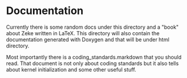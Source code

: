 Documentation
=============

Currently there is some random docs under this directory and a "book" about Zeke
written in LaTeX. This directory will also contain the documentation generated
with Doxygen and that will be under html directory.

Most importantly there is a coding_standards.markdown that you should read. That
document is not only about coding standards but it also tells about kernel
initialization and some other useful stuff.
